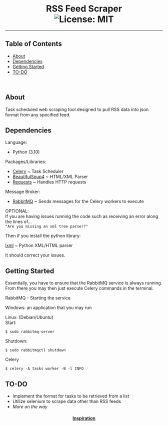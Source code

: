 # <div align="center">RSS Feed Scraper<br>![License: MIT](https://img.shields.io/badge/License-MIT-blue.svg)</div>
- - -

## Table of Contents

- [About](#about)
- [Dependencies](#dependencies)
- [Getting Started](#getting_started)
- [TO-DO](#to-do)
<br>

## About <a name="about"></a>
Task scheduled web scraping tool designed to pull RSS data into json format from any specified feed.

## Dependencies <a name="dependencies"></a>
Language:
+ Python (3.10)

Packages/Libraries:
+ [Celery](https://docs.celeryproject.org/en/stable/index.html) ~ Task Scheduler
+ [BeautifulSoup4](https://beautiful-soup-4.readthedocs.io/en/latest/) ~ HTML/XML Parser
+ [Requests](https://docs.python-requests.org/en/latest/) ~ Handles HTTP requests

Message Broker:
+ [RabbitMQ](https://www.rabbitmq.com/) ~ Sends messages for the Celery workers to execute

OPTIONAL:<br>
If you are having issues running the code such as receiving an error along the lines of...<br>
`"Are you missing an xml tree parser?"`

Then if you install the python library:

[lxml](https://lxml.de/index.html) ~ Python XML/HTML parser

It should correct your issues.

## Getting Started <a name="getting_started"></a>
Essentially, you have to ensure that the RabbitMQ service is always running.
From there you may then just execute Celery commands in the terminal.

RabbitMQ - Starting the service

Windows: an application that you may run<br>

Linux: (Debian/Ubuntu)<br>
Start:

    
    $ sudo rabbitmq-server 
    

Shutdown:

    
    $ sudo rabbitmqctl shutdown 
    

Celery

    
    $ celery -A tasks worker -B -l INFO 
    

## TO-DO <a name="to-do"></a>
+ Implement the format for tasks to be retrieved from a list
+ Utilize selenium to scrape data other than RSS feeds
+ *More on the way*

#### <div align="center">[Inspiration](https://codeburst.io/automated-web-scraping-with-python-and-celery-ac02a4a9ce51)</div>